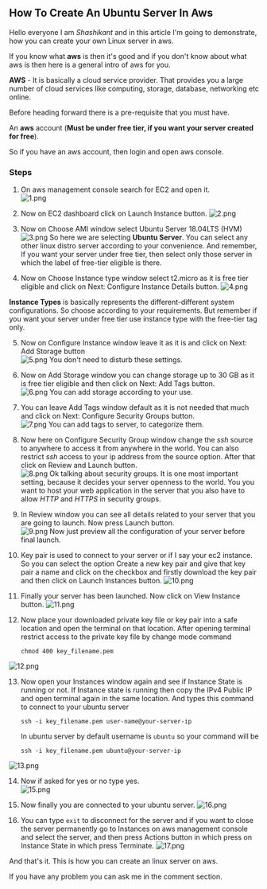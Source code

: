 ## How To Create An Ubuntu Server In Aws

Hello everyone I am *Shashikant* and in this article I'm going to demonstrate, how you can create your own Linux server in aws.

If you know what **aws** is then it's good and if you don't know about what aws is then here is a general intro of aws for you.

**AWS** - It is basically a cloud service provider. That provides you a large number of cloud services like computing, storage, database, networking etc online.

Before heading forward there is a pre-requisite that you must have. 

An **aws** account (**Must be under free tier, if you want your server created for free**).

So if you have an aws account, then login and open aws console.

### Steps

1. On aws management console search for EC2 and open it.  
![1.png](https://cdn.hashnode.com/res/hashnode/image/upload/v1579102262077/5wSWzU73U.png)

2. Now on EC2 dashboard click on Launch Instance button.
![2.png](https://cdn.hashnode.com/res/hashnode/image/upload/v1579102279121/z7IVf1G2f.png)

3. Now on Choose AMI window select Ubuntu Server 18.04LTS (HVM)
![3.png](https://cdn.hashnode.com/res/hashnode/image/upload/v1579102293695/ylNT96-6y.png)
 So here we are selecting **Ubuntu Server**. You can select any other linux distro server according to your convenience. And remember, If you want your server under free tier, then select only those server in which the label of free-tier eligible is there.

4. Now on Choose Instance type window select t2.micro as it is free tier eligible and click on Next: Configure Instance Details button. 
![4.png](https://cdn.hashnode.com/res/hashnode/image/upload/v1579102312463/NmfI85-bo.png)

 **Instance Types** is basically represents the different-different system configurations. So choose according to your requirements. But remember if you want your server under free tier use instance type with the free-tier tag only.

5. Now on Configure Instance window leave it as it is and click on Next: Add Storage button  
![5.png](https://cdn.hashnode.com/res/hashnode/image/upload/v1579102328065/39IAgBsfE.png)
You don't need to disturb these settings.

6. Now on Add Storage window you can change storage up to 30 GB as it is free tier eligible and then click on Next: Add Tags button.  
![6.png](https://cdn.hashnode.com/res/hashnode/image/upload/v1579102344368/EA3vraq_l.png)
 You can add storage according to your use.

7. You can leave Add Tags window default as it is not needed that much and click on Next: Configure Security Groups button.  
![7.png](https://cdn.hashnode.com/res/hashnode/image/upload/v1579102358253/8-UCwo8qU.png)
You can add tags to server, to categorize them.

8. Now here on Configure Security Group window change the *ssh* source to anywhere to access it from anywhere in the world. You can also restrict *ssh* access to your ip address from the source option. After that click on Review and Launch button.  
![8.png](https://cdn.hashnode.com/res/hashnode/image/upload/v1579102370275/7QYqkg70m.png)
Ok talking about security groups. It is one most important setting, because it decides your server openness to the world. You you want to host your web application in the server that you also have to allow *HTTP* and  *HTTPS* in security groups.

9. In Review window you can see all details related to your server that you are going to launch. Now press Launch button.   
![9.png](https://cdn.hashnode.com/res/hashnode/image/upload/v1579102380618/j1ZLVTzJX.png)
 Now just preview all the configuration of your server before final launch.

10. Key pair is used to connect to your server or if I say your ec2 instance. So you can select the option Create a new key pair and give that key pair a name and click on the checkbox and firstly download the key pair and then click on Launch Instances button. 
![10.png](https://cdn.hashnode.com/res/hashnode/image/upload/v1579102391228/iUdNRbDq7.png)

11. Finally your server has been launched. Now click on View Instance button.
![11.png](https://cdn.hashnode.com/res/hashnode/image/upload/v1579102408743/7azke8raU.png)

12. Now place your downloaded private key file or key pair into a safe location and open the terminal on that location. After opening terminal restrict access to the private key file by change mode command 
    ```
    chmod 400 key_filename.pem
    ```
![12.png](https://cdn.hashnode.com/res/hashnode/image/upload/v1579102422991/119Bx1nnK.png)

13. Now open your Instances window again and see if Instance State is running or not. If Instance state is running then copy the IPv4 Public IP and open terminal again in the same location. And types this command to connect to your ubuntu server 
    ```shell
    ssh -i key_filename.pem user-name@your-server-ip
    ```
    In ubuntu server by default username is `ubuntu` so your command will be
    ```shell
    ssh -i key_filename.pem ubuntu@your-server-ip
    ```
![13.png](https://cdn.hashnode.com/res/hashnode/image/upload/v1579102480592/ex-UaEm0m.png)

14. Now if asked for yes or no type yes.    
![15.png](https://cdn.hashnode.com/res/hashnode/image/upload/v1579102495179/pBWhU5noP.png)

15. Now finally you are connected to your ubuntu server.
![16.png](https://cdn.hashnode.com/res/hashnode/image/upload/v1579102505682/CbNMQWP36.png)

16. You can type `exit` to disconnect for the server and if you want to close the server permanently go to Instances on aws management console and select the server, and then press Actions button in which press on Instance State in which press Terminate.
![17.png](https://cdn.hashnode.com/res/hashnode/image/upload/v1579102515978/pHnOKHMoa.png)

And that's it. This is how you can create an linux server on aws.

If you have any problem you can ask me in the comment section.